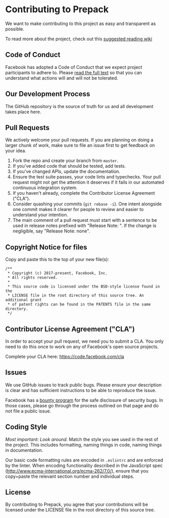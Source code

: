 # Contributing to Prepack
We want to make contributing to this project as easy and transparent as
possible.

To read more about the project, check out this [suggested reading wiki](https://github.com/facebook/prepack/wiki/Suggested-reading)

## Code of Conduct

Facebook has adopted a Code of Conduct that we expect project participants to adhere to. Please [read the full text](https://code.facebook.com/pages/876921332402685/open-source-code-of-conduct) so that you can understand what actions will and will not be tolerated.

## Our Development Process
The GitHub repository is the source of truth for us and all development takes place here.

## Pull Requests
We actively welcome your pull requests. If you are planning on doing a larger chunk of work, make sure to file an issue first to get feedback on your idea.

1. Fork the repo and create your branch from `master`.
2. If you've added code that should be tested, add tests.
3. If you've changed APIs, update the documentation.
4. Ensure the test suite passes, your code lints and typechecks. Your pull request might not get the attention it deserves if it fails in our automated continuous integration system.
5. If you haven't already, complete the Contributor License Agreement ("CLA").
6. Consider quashing your commits (`git rebase -i`). One intent alongside one commit makes it clearer for people to review and easier to understand your intention.
7. The main comment of a pull request must start with a sentence to be used in release notes prefixed with "Release Note: ". If the change is negligible, say "Release Note: none".

## Copyright Notice for files

Copy and paste this to the top of your new file(s):

```
/**
 * Copyright (c) 2017-present, Facebook, Inc.
 * All rights reserved.
 *
 * This source code is licensed under the BSD-style license found in the
 * LICENSE file in the root directory of this source tree. An additional grant
 * of patent rights can be found in the PATENTS file in the same directory.
 */
```

## Contributor License Agreement ("CLA")
In order to accept your pull request, we need you to submit a CLA. You only need
to do this once to work on any of Facebook's open source projects.

Complete your CLA here: <https://code.facebook.com/cla>

## Issues
We use GitHub issues to track public bugs. Please ensure your description is
clear and has sufficient instructions to be able to reproduce the issue.

Facebook has a [bounty program](https://www.facebook.com/whitehat/) for the safe
disclosure of security bugs. In those cases, please go through the process
outlined on that page and do not file a public issue.

## Coding Style
*Most important: Look around.* Match the style you see used in the rest of the project. This includes formatting, naming things in code, naming things in documentation.

Our basic code formatting rules are encoded in `.eslintrc` and are enforced by the linter.
When encoding functionality described in the JavaScript spec (http://www.ecma-international.org/ecma-262/7.0/), 
ensure that you copy+paste the relevant section number and individual steps.

## License
By contributing to Prepack, you agree that your contributions will be licensed
under the LICENSE file in the root directory of this source tree.
